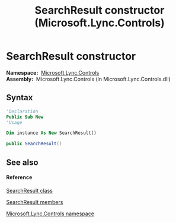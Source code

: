 ﻿---
title: SearchResult constructor  (Microsoft.Lync.Controls)
TOCTitle: 'SearchResult constructor '
ms:assetid: M:Microsoft.Lync.Controls.SearchResult.#ctor_DI_3_UC_OCS14MrefLyncWPF
ms:mtpsurl: https://msdn.microsoft.com/en-us/library/microsoft.lync.controls.searchresult_di_3_uc_ocs14mreflyncwpf.searchresult_di_3_uc_ocs14mreflyncwpf(v=office.15)
ms:contentKeyID: 48601527
ms.date: 07/28/2014
mtps_version: v=office.15
f1_keywords:
- Microsoft.Lync.Controls.SearchResult.SearchResult
dev_langs:
- CSharp
- JScript
- VB
- other
---

# SearchResult constructor

**Namespace:**  [Microsoft.Lync.Controls](microsoft-lync-controls-namespace_1.md)  
**Assembly:**  Microsoft.Lync.Controls (in Microsoft.Lync.Controls.dll)

## Syntax

``` vb
'Declaration
Public Sub New
'Usage

Dim instance As New SearchResult()
```

``` csharp
public SearchResult()
```

## See also

#### Reference

[SearchResult class](searchresult-class-microsoft-lync-controls_1.md)

[SearchResult members](searchresult-members-microsoft-lync-controls_1.md)

[Microsoft.Lync.Controls namespace](microsoft-lync-controls-namespace_1.md)

